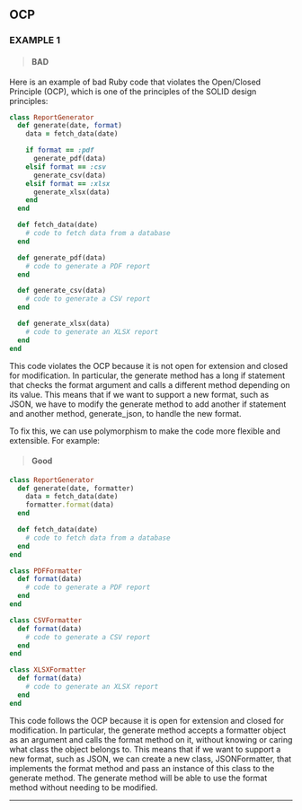 ## OCP 

### EXAMPLE 1

> #### BAD
Here is an example of bad Ruby code that violates the Open/Closed Principle (OCP), which is one of the principles of the SOLID design principles:

```ruby
class ReportGenerator
  def generate(date, format)
    data = fetch_data(date)

    if format == :pdf
      generate_pdf(data)
    elsif format == :csv
      generate_csv(data)
    elsif format == :xlsx
      generate_xlsx(data)
    end
  end

  def fetch_data(date)
    # code to fetch data from a database
  end

  def generate_pdf(data)
    # code to generate a PDF report
  end

  def generate_csv(data)
    # code to generate a CSV report
  end

  def generate_xlsx(data)
    # code to generate an XLSX report
  end
end

```
This code violates the OCP because it is not open for extension and closed for modification. In particular, the generate method has a long if statement that checks the format argument and calls a different method depending on its value. This means that if we want to support a new format, such as JSON, we have to modify the generate method to add another if statement and another method, generate_json, to handle the new format.

To fix this, we can use polymorphism to make the code more flexible and extensible. For example:

> #### Good

```ruby
class ReportGenerator
  def generate(date, formatter)
    data = fetch_data(date)
    formatter.format(data)
  end

  def fetch_data(date)
    # code to fetch data from a database
  end
end

class PDFFormatter
  def format(data)
    # code to generate a PDF report
  end
end

class CSVFormatter
  def format(data)
    # code to generate a CSV report
  end
end

class XLSXFormatter
  def format(data)
    # code to generate an XLSX report
  end
end

```
This code follows the OCP because it is open for extension and closed for modification. In particular, the generate method accepts a formatter object as an argument and calls the format method on it, without knowing or caring what class the object belongs to. This means that if we want to support a new format, such as JSON, we can create a new class, JSONFormatter, that implements the format method and pass an instance of this class to the generate method. The generate method will be able to use the format method without needing to be modified.

---